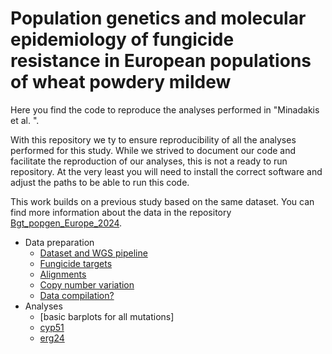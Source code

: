 # Population genetics and molecular epidemiology of fungicide resistance in European populations of wheat powdery mildew 

Here you find the code to reproduce the analyses performed in "Minadakis et al. ".

With this repository we ty to ensure reproducibility of all the analyses performed for this study. While we strived to document our code and facilitate the reproduction of our analyses, this is not a ready to run repository. At the very least you will need to install the correct software and adjust the paths to be able to run this code.

This work builds on a previous study based on the same dataset. You can find more information about the data in the repository [Bgt_popgen_Europe_2024](https://github.com/fmenardo/Bgt_popgen_Europe_2024/tree/main/isoRelate).

- Data preparation
  - [Dataset and WGS pipeline](Dataset/Dataset.md)
  - [Fungicide targets](Fungicide_targets/Fungicide_targets.md)
  - [Alignments](Alignments/Alignments.md)
  - [Copy number variation](cnv/cnv.md)
  - [Data compilation?](???)
- Analyses 
  - [basic barplots for all mutations]
  - [cyp51](cyp51/cyp51.md)
  - [erg24](erg24/erg24.md)
